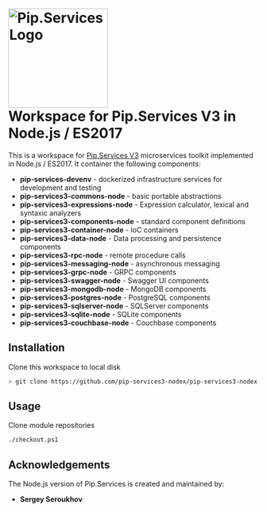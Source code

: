 # <img src="https://uploads-ssl.webflow.com/5ea5d3315186cf5ec60c3ee4/5edf1c94ce4c859f2b188094_logo.svg" alt="Pip.Services Logo" width="200"> <br/> Workspace for Pip.Services V3 in Node.js / ES2017

This is a workspace for [Pip.Services V3](http://www.pipservices.org) microservices toolkit implemented in Node.js / ES2017. It container the following components:

- **pip-services-devenv** - dockerized infrastructure services for development and testing
- **pip-services3-commons-node** - basic portable abstractions
- **pip-services3-expressions-node** - Expression calculator, lexical and syntaxic analyzers
- **pip-services3-components-node** - standard component definitions
- **pip-services3-container-node** - IoC containers
- **pip-services3-data-node** - Data processing and persistence components
- **pip-services3-rpc-node** - remote procedure calls
- **pip-services3-messaging-node** - asynchronous messaging
- **pip-services3-grpc-node** - GRPC components
- **pip-services3-swagger-node** - Swagger UI components
- **pip-services3-mongodb-node** - MongoDB components
- **pip-services3-postgres-node** - PostgreSQL components
- **pip-services3-sqlserver-node** - SQLServer components
- **pip-services3-sqlite-node** - SQLite components
- **pip-services3-couchbase-node** - Couchbase components

## Installation

Clone this workspace to local disk
```bash
> git clone https://github.com/pip-services3-nodex/pip-services3-nodex-ws.git
```

## Usage

Clone module repositories
```bash
./checkout.ps1
```

## Acknowledgements

The Node.js version of Pip.Services is created and maintained by:
- **Sergey Seroukhov**
